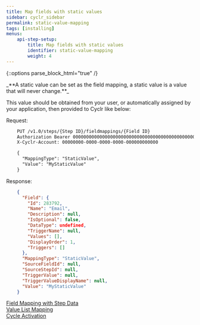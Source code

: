 ```yaml
---
title: Map fields with static values
sidebar: cyclr_sidebar
permalink: static-value-mapping
tags: [installing]
menus:
    api-step-setup:
        title: Map fields with static values
        identifier: static-value-mapping
        weight: 4
---
```

{::options parse_block_html="true" /}
<section class="card">
_**A static value can be set as the field mapping, a static value is a value that will never change.**_

This value should be obtained from your user, or automatically assigned by your application, then provided to Cyclr like below:

Request:

```html
    PUT /v1.0/steps/{Step ID}/fieldmappings/{Field ID}
    Authorization Bearer 0000000000000000000000000000000000000000000000000000000000000000 
    X-Cyclr-Account: 00000000-0000-0000-0000-000000000000

    {
      "MappingType": "StaticValue",
      "Value": "MyStaticValue"
    }
```

Response:

```json
    {
      "Field": {
        "Id": 283792,
        "Name": "Email",
        "Description": null,
        "IsOptional": false,
        "DataType": undefined,
        "TriggerName": null,
        "Values": [],
        "DisplayOrder": 1,
        "Triggers": []
      },
      "MappingType": "StaticValue",
      "SourceFieldId": null,
      "SourceStepId": null,
      "TriggerValue": null,
      "TriggerValueDisplayName": null,
      "Value": "MyStaticValue"
    }
```

[Field Mapping with Step Data](./field-mapping-with-step-data)  
[Value List Mapping](./value-list-mapping)  
[Cycle Activation](./cycle-activation)

</section>
